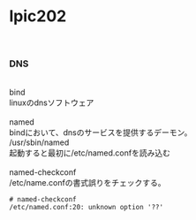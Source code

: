 <h1>lpic202</h1><br>

<h3>DNS</h3>
<br>
bind<br>
linuxのdnsソフトウェア<br><br>
named<br>
bindにおいて、dnsのサービスを提供するデーモン。<br>
/usr/sbin/named<br>
起動すると最初に/etc/named.confを読み込む<br><br>
named-checkconf<br>
/etc/name.confの書式誤りをチェックする。<br>

```
# named-checkconf
/etc/named.conf:20: unknown option '??'
```

<br>
